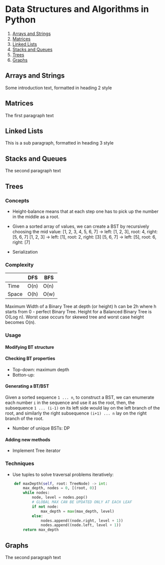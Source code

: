 # Data Structures and Algorithms in Python
1. [Arrays and Strings](#arr)
2. [Matrices](#matrix)
3. [Linked Lists](#ll)
4. [Stacks and Queues](#stacks)
4. [Trees](#trees)
5. [Graphs](#graphs)

## Arrays and Strings <a name="arr"></a>
Some introduction text, formatted in heading 2 style

## Matrices <a name="matrix"></a>
The first paragraph text

## Linked Lists <a name="ll"></a>
This is a sub paragraph, formatted in heading 3 style

## Stacks and Queues <a name="stacks"></a>
The second paragraph text

## Trees <a name="trees"></a>
### Concepts
- Height-balance means that at each step one has to pick up the number in the middle as a root.

- Given a sorted array of values, we can create a BST by recursively choosing the mid value:
[1, 2, 3, 4, 5, 6, 7] -> left: [1, 2, 3], root: 4, right: [5, 6, 7]
[1, 2, 3] -> left: [1], root: 2, right: [3]
[5, 6, 7] -> left: [5], root: 6, right: [7]
- Serialization
### Complexity
|       | DFS  | BFS  |
|-------|------|------|
| Time  | O(n) | O(n) |
| Space | O(h) | O(w) |

Maximum Width of a Binary Tree at depth (or height) h can be 2h where h starts from 0 - perfect Binary Tree.
Height for a Balanced Binary Tree is O(Log n). Worst case occurs for skewed tree and worst case height becomes O(n).

### Usage
#### Modifying BT structure
#### Checking BT properties
- Top-down: maximum depth
- Botton-up: 
#### Generating a BT/BST
Given a sorted sequence `1 ... n`, to construct a BST, we can enumerate each number `i` in the sequence and use it as the root, then, the subsequence `1 ... (i-1)` on its left side would lay on the left branch of the root, and similarly the right subsequence `(i+1) ... n` lay on the right branch of the root. 

- Number of unique BSTs: DP

#### Adding new methods
- Implement Tree iterator

### Techniques
- Use tuples to solve traversal problems iteratively: 
```python
    def maxDepth(self, root: TreeNode) -> int:
        max_depth, nodes = 0, [(root, 0)]
        while nodes:
            node, level = nodes.pop()
            # GLOBAL MAX CAN BE UPDATED ONLY AT EACH LEAF
            if not node:
                max_depth = max(max_depth, level)
            else:
                nodes.append((node.right, level + 1))
                nodes.append((node.left, level + 1))
        return max_depth
```

## Graphs <a name="graphs"></a>
The second paragraph text
